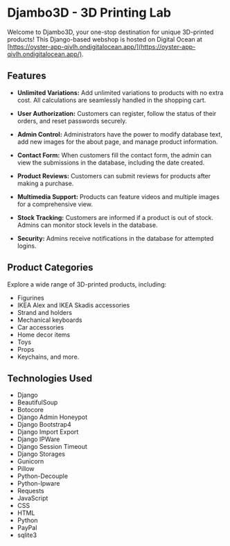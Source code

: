 # Djambo3D - 3D Printing Lab

Welcome to Djambo3D, your one-stop destination for unique 3D-printed products! This Django-based webshop is hosted on Digital Ocean at [https://oyster-app-qivlh.ondigitalocean.app/](https://oyster-app-qivlh.ondigitalocean.app/).

## Features

- **Unlimited Variations:** Add unlimited variations to products with no extra cost. All calculations are seamlessly handled in the shopping cart.

- **User Authorization:** Customers can register, follow the status of their orders, and reset passwords securely.

- **Admin Control:** Administrators have the power to modify database text, add new images for the about page, and manage product information.

- **Contact Form:** When customers fill the contact form, the admin can view the submissions in the database, including the date created.

- **Product Reviews:** Customers can submit reviews for products after making a purchase.

- **Multimedia Support:** Products can feature videos and multiple images for a comprehensive view.

- **Stock Tracking:** Customers are informed if a product is out of stock. Admins can monitor stock levels in the database.

- **Security:** Admins receive notifications in the database for attempted logins.

## Product Categories

Explore a wide range of 3D-printed products, including:

- Figurines
- IKEA Alex and IKEA Skadis accessories
- Strand and holders
- Mechanical keyboards
- Car accessories
- Home decor items
- Toys
- Props
- Keychains, and more.

## Technologies Used

- Django
- BeautifulSoup
- Botocore
- Django Admin Honeypot
- Django Bootstrap4
- Django Import Export
- Django IPWare
- Django Session Timeout
- Django Storages
- Gunicorn
- Pillow
- Python-Decouple
- Python-Ipware
- Requests
- JavaScript
- CSS
- HTML
- Python
- PayPal
- sqlite3

